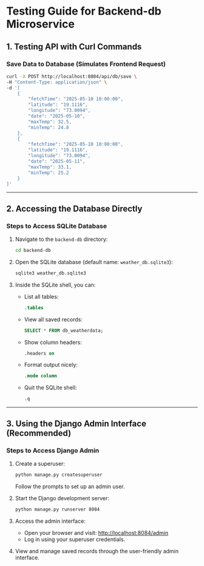 # Testing Guide for Backend-db Microservice

## 1. Testing API with Curl Commands

### Save Data to Database (Simulates Frontend Request)
```bash
curl -X POST http://localhost:8084/api/db/save \
-H "Content-Type: application/json" \
-d '[
    {
        "fetchTime": "2025-05-10 10:00:00",
        "latitude": "19.1116",
        "longitude": "73.0094",
        "date": "2025-05-10",
        "maxTemp": 32.5,
        "minTemp": 24.8
    },
    {
        "fetchTime": "2025-05-10 10:00:00",
        "latitude": "19.1116",
        "longitude": "73.0094",
        "date": "2025-05-11",
        "maxTemp": 33.1,
        "minTemp": 25.2
    }
]'
```

---

## 2. Accessing the Database Directly

### Steps to Access SQLite Database
1. Navigate to the `backend-db` directory:
     ```bash
     cd backend-db
     ```

2. Open the SQLite database (default name: `weather_db.sqlite3`):
     ```bash
     sqlite3 weather_db.sqlite3
     ```

3. Inside the SQLite shell, you can:
     - List all tables:
         ```sql
         .tables
         ```
     - View all saved records:
         ```sql
         SELECT * FROM db_weatherdata;
         ```
     - Show column headers:
         ```sql
         .headers on
         ```
     - Format output nicely:
         ```sql
         .mode column
         ```
     - Quit the SQLite shell:
         ```sql
         .q
         ```

---

## 3. Using the Django Admin Interface (Recommended)

### Steps to Access Django Admin
1. Create a superuser:
     ```bash
     python manage.py createsuperuser
     ```
     Follow the prompts to set up an admin user.

2. Start the Django development server:
     ```bash
     python manage.py runserver 8084
     ```

3. Access the admin interface:
     - Open your browser and visit: [http://localhost:8084/admin](http://localhost:8084/admin)
     - Log in using your superuser credentials.

4. View and manage saved records through the user-friendly admin interface.
